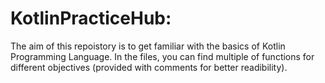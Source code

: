 # KotlinPracticeHub:

The aim of this repoistory is to get familiar with the basics of Kotlin Programming Language. In the files, you can find multiple of functions for different objectives (provided with comments for better readibility).
